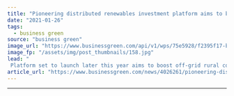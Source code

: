 ```yaml
---
title: "Pioneering distributed renewables investment platform aims to boost off-grid energy access"
date: "2021-01-26"
tags: 
  - business green
source: "business green"
image_url: "https://www.businessgreen.com/api/v1/wps/75e5928/f2395f17-ba43-48f1-b5d2-f693b21a5bc9/5/india-solar-power-2-s-185x114.jpg"
image_fp: "/assets/img/post_thumbnails/158.jpg"
lead: "
 Platform set to launch later this year aims to boost off-grid rural communities' access to private capital ..."
article_url: "https://www.businessgreen.com/news/4026261/pioneering-distributed-renewables-investment-platform-aims-boost-grid-energy-access"
---
```


---
